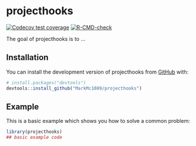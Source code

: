 
# projecthooks

<!-- badges: start -->
[![Codecov test coverage](https://codecov.io/gh/MarkMc1089/projecthooks/branch/master/graph/badge.svg)](https://app.codecov.io/gh/MarkMc1089/projecthooks?branch=master)
[![R-CMD-check](https://github.com/MarkMc1089/projecthooks/workflows/R-CMD-check/badge.svg)](https://github.com/MarkMc1089/projecthooks/actions)
<!-- badges: end -->

The goal of projecthooks is to ...

## Installation

You can install the development version of projecthooks from [GitHub](https://github.com/) with:

``` r
# install.packages("devtools")
devtools::install_github("MarkMc1089/projecthooks")
```

## Example

This is a basic example which shows you how to solve a common problem:

``` r
library(projecthooks)
## basic example code
```


